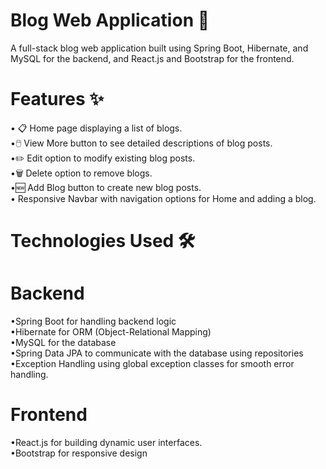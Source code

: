 # Blog Web Application 📝
A full-stack blog web application built using Spring Boot, Hibernate, and MySQL for the backend, and React.js and Bootstrap for the frontend.
# Features ✨
• 📋 Home page displaying a list of blogs.  
•🖱️ View More button to see detailed descriptions of blog posts.  
•✏️ Edit option to modify existing blog posts.  
•🗑️ Delete option to remove blogs.  
•🆕 Add Blog button to create new blog posts.  
• Responsive Navbar with navigation options for Home and adding a blog.  
# Technologies Used 🛠️
# Backend
•Spring Boot for handling backend logic  
•Hibernate for ORM (Object-Relational Mapping)  
•MySQL for the database  
•Spring Data JPA to communicate with the database using repositories  
•Exception Handling using global exception classes for smooth error handling.
# Frontend
•React.js for building dynamic user interfaces.  
•Bootstrap for responsive design












